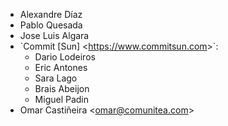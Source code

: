 - Alexandre Díaz
- Pablo Quesada
- Jose Luis Algara
- \`Commit \[Sun\] \<<https://www.commitsun.com>\>\`:
  - Dario Lodeiros
  - Eric Antones
  - Sara Lago
  - Brais Abeijon
  - Miguel Padin
- Omar Castiñeira \<<omar@comunitea.com>\>
